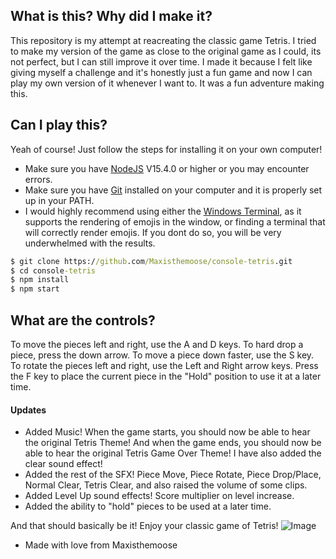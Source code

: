 ## What is this? Why did I make it?
This repository is my attempt at reacreating the classic game Tetris. I tried to make my version of the game as close to the original game as I could, its not perfect, but I can still improve it over time. I made it because I felt like giving myself a challenge and it's honestly just a fun game and now I can play my own version of it whenever I want to. It was a fun adventure making this.

## Can I play this?
Yeah of course! Just follow the steps for installing it on your own computer!
- Make sure you have [NodeJS](https://nodejs.org/en/) V15.4.0 or higher or you may encounter errors.
- Make sure you have [Git](https://git-scm.com/) installed on your computer and it is properly set up in your PATH.
- I would highly recommend using either the [Windows Terminal](https://github.com/Maxisthemoose/console-tetris), as it supports the rendering of emojis in the window, or finding a terminal that will correctly render emojis. If you dont do so, you will be very underwhelmed with the results.

```cmd
$ git clone https://github.com/Maxisthemoose/console-tetris.git
$ cd console-tetris
$ npm install
$ npm start
```

## What are the controls?
To move the pieces left and right, use the A and D keys. To hard drop a piece, press the down arrow. To move a piece down faster, use the S key. To rotate the pieces left and right, use the Left and Right arrow keys. Press the F key to place the current piece in the "Hold" position to use it at a later time.

#### Updates
- Added Music! When the game starts, you should now be able to hear the original Tetris Theme! And when the game ends, you should now be able to hear the original Tetris Game Over Theme! I have also added the clear sound effect!
- Added the rest of the SFX! Piece Move, Piece Rotate, Piece Drop/Place, Normal Clear, Tetris Clear, and also raised the volume of some clips.
- Added Level Up sound effects! Score multiplier on level increase.
- Added the ability to "hold" pieces to be used at a later time.

And that should basically be it! Enjoy your classic game of Tetris!
![Image](https://cdn.discordapp.com/attachments/789254471887618089/791429105484431360/unknown.png)
- Made with love from Maxisthemoose